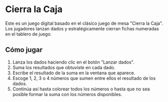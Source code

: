 # Cierra la Caja

Este es un juego digital basado en el clásico juego de mesa "Cierra la Caja". Los jugadores lanzan dados y estratégicamente cierran fichas numeradas en el tablero de juego.

## Cómo jugar

1. Lanza los dados haciendo clic en el botón "Lanzar dados".
2. Suma los resultados que obtuviste en cada dado.
3. Escribe el resultado de la suma en la ventana que aparece.
4. Escoge 1, 2, 3 o 4 números que sumen entre ellos el resultado de los dados.
5. Continúa así hasta colorear todos los números o hasta que no sea posible formar la suma con los números disponibles.
